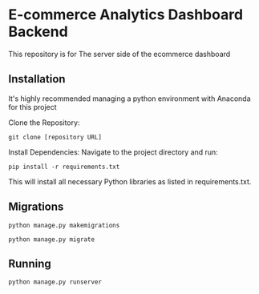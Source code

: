 # E-commerce Analytics Dashboard Backend

This repository is for The server side of the ecommerce dashboard



## Installation
It's highly recommended managing a python environment with Anaconda for this project 

Clone the Repository:
```
git clone [repository URL]
```
Install Dependencies:
Navigate to the project directory and run:
```
pip install -r requirements.txt
```
This will install all necessary Python libraries as listed in requirements.txt.


## Migrations
```
python manage.py makemigrations

python manage.py migrate
```


## Running
```
python manage.py runserver
```
